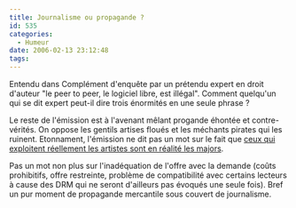 ```yaml
---
title: Journalisme ou propagande ?
id: 535
categories:
  - Humeur
date: 2006-02-13 23:12:48
tags:
---
```


Entendu dans Complément d'enquête par un prétendu expert en droit d'auteur "le peer to peer, le logiciel libre, est illégal". Comment quelqu'un qui se dit expert peut-il dire trois énormités en une seule phrase&nbsp;?

Le reste de l'émission est à l'avenant mêlant progande éhontée et contre-vérités. On oppose les gentils artises floués et les méchants pirates qui les ruinent. Etonnament, l'émission ne dit pas un mot sur le fait que [ceux qui exploitent réellement les artistes sont en réalité les majors](http://blog.siteparc.fr/index.php/2006/01/24/126-cout-revient-cd-fnac).

Pas un mot non plus sur l'inadéquation de l'offre avec la demande (coûts prohibitifs, offre restreinte, problème de compatibilité avec certains lecteurs à cause des DRM qui ne seront d'ailleurs pas évoqués une seule fois). Bref un pur moment de propagande mercantile sous couvert de journalisme.